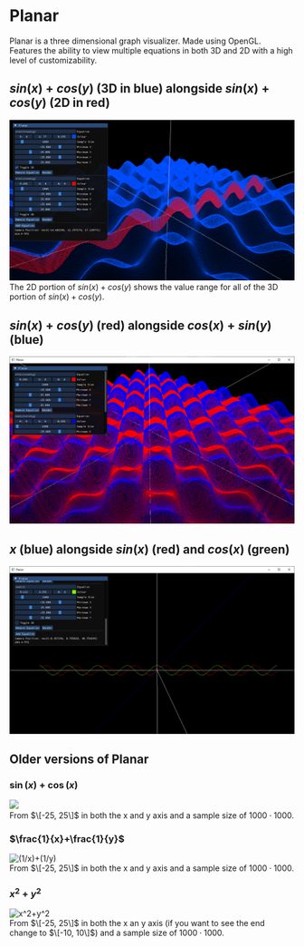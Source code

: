 # Planar
Planar is a three dimensional graph visualizer. Made using OpenGL. Features the ability to view multiple equations in both 3D and 2D with a high level of customizability.

## $sin(x)+cos(y)$ (3D in blue) alongside $sin(x)+cos(y)$ (2D in red)
![](https://github.com/Shivar-J/Planar/blob/main/GIFs/3DVisualizer_rev1MxdvPD.png)
<br />The 2D portion of $sin(x)+cos(y)$ shows the value range for all of the 3D portion of $sin(x)+cos(y)$.

## $sin(x)+cos(y)$ (red) alongside $cos(x)+sin(y)$ (blue)
![](https://github.com/Shivar-J/Planar/blob/main/GIFs/3DVisualizer_wx3MBAZMqW.png)

## $x$ (blue) alongside $sin(x)$ (red) and $cos(x)$ (green)
![](https://github.com/Shivar-J/Planar/blob/main/GIFs/3DVisualizer_0Qqxgd0pES.png)

## Older versions of Planar
### $\sin(x) + \cos(x)$
![](https://github.com/Shivar-J/Planar/blob/main/GIFs/3DVisualizer_O9h7H0NSnB-ezgif.com-cut.gif)
<br />From $\[-25, 25\]$ in both the x and y axis and a sample size of $1000 \cdot 1000$.

### $\frac{1}{x}+\frac{1}{y}$
![(1/x)+(1/y)](https://github.com/Shivar-J/Planar/blob/main/GIFs/3DVisualizer_ScUhiq3K6R.gif)
<br />From $\[-25, 25\]$ in both the x and y axis and a sample size of $1000 \cdot 1000$.

### $x^2 + y^2$
![x^2+y^2](https://github.com/Shivar-J/Planar/blob/main/GIFs/3DVisualizer_HfOYxPOexO.gif)
<br />From $\[-25, 25\]$ in both the x an y axis (if you want to see the end change to $\[-10, 10\]$) and a sample size of $1000 \cdot 1000$.
